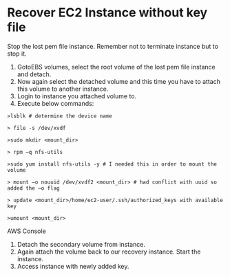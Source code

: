 # Recover EC2 Instance without key file

Stop the lost pem file instance. Remember not to terminate instance but to stop it.

1. GotoEBS volumes, select the root volume of the lost pem file instance and detach.
2. Now again select the detached volume and this time you have to attach this volume to another instance.
3. Login to instance you attached volume to.
4. Execute below commands:

`>lsblk # determine the device name`

`> file -s /dev/xvdf`

`>sudo mkdir <mount_dir>`

`> rpm –q nfs-utils`

`>sudo yum install nfs-utils -y # I needed this in order to mount the volume`

`> mount –o nouuid /dev/xvdf2 <mount_dir> # had conflict with uuid so added the –o flag`

`> update <mount_dir>/home/ec2-user/.ssh/authorized_keys with available key`

`>umount <mount_dir>`

AWS Console

1. Detach the secondary volume from instance.
2. Again attach the volume back to our recovery instance. Start the instance.
3. Access instance with newly added key.
